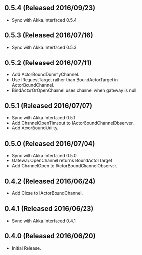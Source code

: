## 0.5.4 (Released 2016/09/23)

* Sync with Akka.Interfaced 0.5.4

## 0.5.3 (Released 2016/07/16)

* Sync with Akka.Interfaced 0.5.3

## 0.5.2 (Released 2016/07/11)

* Add ActorBoundDummyChannel.
* Use IRequestTarget rather than BoundActorTarget in ActorBoundChannel.
* BindActorOrOpenChannel uses channel when gateway is null.

## 0.5.1 (Released 2016/07/07)

* Sync with Akka.Interfaced 0.5.1
* Add ChannelOpenTimeout to IActorBoundChannelObserver.
* Add ActorBoundUtility.

## 0.5.0 (Released 2016/07/04)

* Sync with Akka.Interfaced 0.5.0
* Gateway.OpenChannel returns BoundActorTarget
* Add ChannelOpen to IActorBoundChannelObserver.

## 0.4.2 (Released 2016/06/24)

* Add Close to IActorBoundChannel.

## 0.4.1 (Released 2016/06/23)

* Sync with Akka.Interfaced 0.4.1

## 0.4.0 (Released 2016/06/20)

* Initial Release.